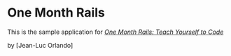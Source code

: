 # One Month Rails

This is the sample application for 
[*One Month Rails: Teach Yourself to Code*](jttp://onemonthrails.com)

by [Jean-Luc Orlando]